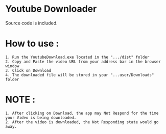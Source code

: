 # Youtube Downloader

Source code is included.

# How to use : 
	1. Run the YoutubeDownload.exe located in the ".../dist" folder
	2. Copy and Paste the video URL from your address bar in the browser window
	3. Click on Download
	4. The downloaded file will be stored in your "...user/Downloads" folder

# NOTE :
	1. After clicking on Download, the app may Not Respond for the time your Video is being downloaded.
	2. After the video is downloaded, the Not Responding state would go away.
